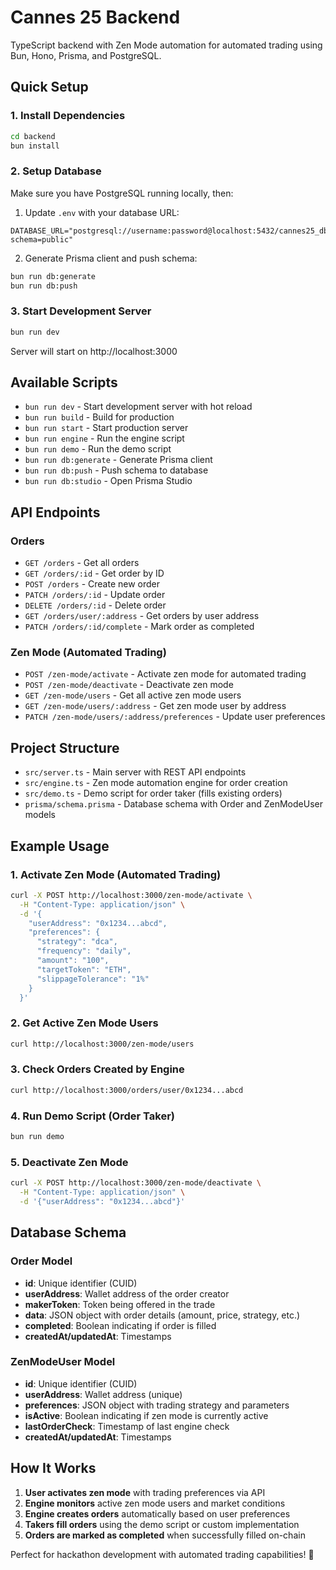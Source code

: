 # Cannes 25 Backend

TypeScript backend with Zen Mode automation for automated trading using Bun, Hono, Prisma, and PostgreSQL.

## Quick Setup

### 1. Install Dependencies

```bash
cd backend
bun install
```

### 2. Setup Database

Make sure you have PostgreSQL running locally, then:

1. Update `.env` with your database URL:

```env
DATABASE_URL="postgresql://username:password@localhost:5432/cannes25_db?schema=public"
```

2. Generate Prisma client and push schema:

```bash
bun run db:generate
bun run db:push
```

### 3. Start Development Server

```bash
bun run dev
```

Server will start on http://localhost:3000

## Available Scripts

- `bun run dev` - Start development server with hot reload
- `bun run build` - Build for production
- `bun run start` - Start production server
- `bun run engine` - Run the engine script
- `bun run demo` - Run the demo script
- `bun run db:generate` - Generate Prisma client
- `bun run db:push` - Push schema to database
- `bun run db:studio` - Open Prisma Studio

## API Endpoints

### Orders
- `GET /orders` - Get all orders
- `GET /orders/:id` - Get order by ID
- `POST /orders` - Create new order
- `PATCH /orders/:id` - Update order
- `DELETE /orders/:id` - Delete order
- `GET /orders/user/:address` - Get orders by user address
- `PATCH /orders/:id/complete` - Mark order as completed

### Zen Mode (Automated Trading)
- `POST /zen-mode/activate` - Activate zen mode for automated trading
- `POST /zen-mode/deactivate` - Deactivate zen mode
- `GET /zen-mode/users` - Get all active zen mode users
- `GET /zen-mode/users/:address` - Get zen mode user by address
- `PATCH /zen-mode/users/:address/preferences` - Update user preferences

## Project Structure

- `src/server.ts` - Main server with REST API endpoints
- `src/engine.ts` - Zen mode automation engine for order creation
- `src/demo.ts` - Demo script for order taker (fills existing orders)
- `prisma/schema.prisma` - Database schema with Order and ZenModeUser models

## Example Usage

### 1. Activate Zen Mode (Automated Trading)

```bash
curl -X POST http://localhost:3000/zen-mode/activate \
  -H "Content-Type: application/json" \
  -d '{
    "userAddress": "0x1234...abcd",
    "preferences": {
      "strategy": "dca",
      "frequency": "daily",
      "amount": "100",
      "targetToken": "ETH",
      "slippageTolerance": "1%"
    }
  }'
```

### 2. Get Active Zen Mode Users

```bash
curl http://localhost:3000/zen-mode/users
```

### 3. Check Orders Created by Engine

```bash
curl http://localhost:3000/orders/user/0x1234...abcd
```

### 4. Run Demo Script (Order Taker)

```bash
bun run demo
```

### 5. Deactivate Zen Mode

```bash
curl -X POST http://localhost:3000/zen-mode/deactivate \
  -H "Content-Type: application/json" \
  -d '{"userAddress": "0x1234...abcd"}'
```

## Database Schema

### Order Model
- **id**: Unique identifier (CUID)
- **userAddress**: Wallet address of the order creator
- **makerToken**: Token being offered in the trade
- **data**: JSON object with order details (amount, price, strategy, etc.)
- **completed**: Boolean indicating if order is filled
- **createdAt/updatedAt**: Timestamps

### ZenModeUser Model
- **id**: Unique identifier (CUID)  
- **userAddress**: Wallet address (unique)
- **preferences**: JSON object with trading strategy and parameters
- **isActive**: Boolean indicating if zen mode is currently active
- **lastOrderCheck**: Timestamp of last engine check
- **createdAt/updatedAt**: Timestamps

## How It Works

1. **User activates zen mode** with trading preferences via API
2. **Engine monitors** active zen mode users and market conditions
3. **Engine creates orders** automatically based on user preferences
4. **Takers fill orders** using the demo script or custom implementation
5. **Orders are marked as completed** when successfully filled on-chain

Perfect for hackathon development with automated trading capabilities! 🚀

